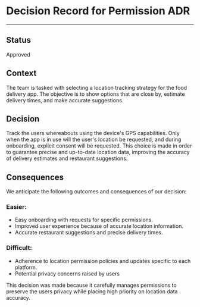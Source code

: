 # Decision Record for Permission ADR
---
## Status
Approved
## Context
 The team is tasked with selecting a location tracking strategy for the food delivery app.  The objective is to show options that are close by, estimate delivery times, and make accurate suggestions. 

## Decision
Track the users whereabouts using the device's GPS capabilities. Only when the app is in use will the user's location be requested, and during onboarding, explicit consent will be requested. This choice is made in order to guarantee precise and up-to-date location data, improving the accuracy of delivery estimates and restaurant suggestions.

## Consequences
We anticipate the following outcomes and consequences of our decision:
### Easier:
- Easy onboarding with requests for specific permissions.
- Improved user experience because of accurate location information.
- Accurate restaurant suggestions and precise delivery times.
### Difficult:
- Adherence to location permission policies and updates specific to each platform.
- Potential privacy concerns raised by users

This decision was made because it carefully manages permissions to preserve the users privacy while placing high priority on location data accuracy.